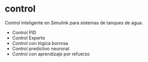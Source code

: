 # control
 Control inteligente en Simulink para sistemas de tanques de agua.
- Control PID
- Control Experto
- Control con lógica borrosa
- Control predictivo neuronal
- Control con aprendizaje por refuerzo

